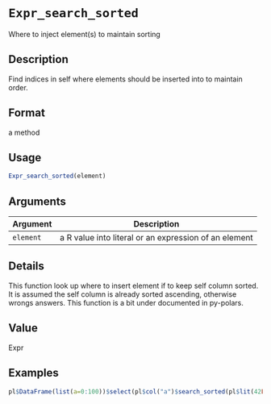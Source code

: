 # `Expr_search_sorted`

Where to inject element(s) to maintain sorting


## Description

Find indices in self where elements should be inserted into to maintain order.


## Format

a method


## Usage

```r
Expr_search_sorted(element)
```


## Arguments

Argument      |Description
------------- |----------------
`element`     |     a R value into literal or an expression of an element


## Details

This function look up where to insert element if to keep self column sorted.
 It is assumed the self column is already sorted ascending, otherwise wrongs answers.
 This function is a bit under documented in py-polars.


## Value

Expr


## Examples

```r
pl$DataFrame(list(a=0:100))$select(pl$col("a")$search_sorted(pl$lit(42L)))
```


